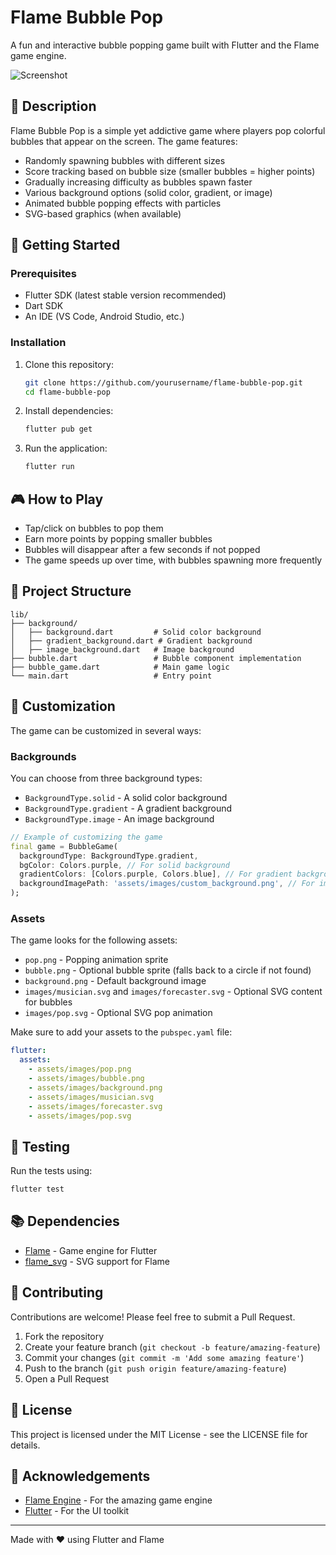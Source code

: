 # Flame Bubble Pop

A fun and interactive bubble popping game built with Flutter and the Flame game engine.

![Screenshot](https://github.com/user-attachments/assets/3809371e-b011-42dc-a757-40a29c42c721)

## 📖 Description

Flame Bubble Pop is a simple yet addictive game where players pop colorful bubbles that appear on the screen. The game features:

- Randomly spawning bubbles with different sizes
- Score tracking based on bubble size (smaller bubbles = higher points)
- Gradually increasing difficulty as bubbles spawn faster
- Various background options (solid color, gradient, or image)
- Animated bubble popping effects with particles
- SVG-based graphics (when available)

## 🚀 Getting Started

### Prerequisites

- Flutter SDK (latest stable version recommended)
- Dart SDK
- An IDE (VS Code, Android Studio, etc.)

### Installation

1. Clone this repository:
   ```bash
   git clone https://github.com/yourusername/flame-bubble-pop.git
   cd flame-bubble-pop
   ```

2. Install dependencies:
   ```bash
   flutter pub get
   ```

3. Run the application:
   ```bash
   flutter run
   ```

## 🎮 How to Play

- Tap/click on bubbles to pop them
- Earn more points by popping smaller bubbles
- Bubbles will disappear after a few seconds if not popped
- The game speeds up over time, with bubbles spawning more frequently

## 🧩 Project Structure

```
lib/
├── background/
│   ├── background.dart         # Solid color background
│   ├── gradient_background.dart # Gradient background
│   ├── image_background.dart   # Image background
├── bubble.dart                 # Bubble component implementation
├── bubble_game.dart            # Main game logic
└── main.dart                   # Entry point
```

## 🔧 Customization

The game can be customized in several ways:

### Backgrounds

You can choose from three background types:
- `BackgroundType.solid` - A solid color background
- `BackgroundType.gradient` - A gradient background
- `BackgroundType.image` - An image background

```dart
// Example of customizing the game
final game = BubbleGame(
  backgroundType: BackgroundType.gradient,
  bgColor: Colors.purple, // For solid background
  gradientColors: [Colors.purple, Colors.blue], // For gradient background
  backgroundImagePath: 'assets/images/custom_background.png', // For image background
);
```

### Assets

The game looks for the following assets:
- `pop.png` - Popping animation sprite
- `bubble.png` - Optional bubble sprite (falls back to a circle if not found)
- `background.png` - Default background image
- `images/musician.svg` and `images/forecaster.svg` - Optional SVG content for bubbles
- `images/pop.svg` - Optional SVG pop animation

Make sure to add your assets to the `pubspec.yaml` file:

```yaml
flutter:
  assets:
    - assets/images/pop.png
    - assets/images/bubble.png
    - assets/images/background.png
    - assets/images/musician.svg
    - assets/images/forecaster.svg
    - assets/images/pop.svg
```

## 🧪 Testing

Run the tests using:

```bash
flutter test
```

## 📚 Dependencies

- [Flame](https://pub.dev/packages/flame) - Game engine for Flutter
- [flame_svg](https://pub.dev/packages/flame_svg) - SVG support for Flame

## 🤝 Contributing

Contributions are welcome! Please feel free to submit a Pull Request.

1. Fork the repository
2. Create your feature branch (`git checkout -b feature/amazing-feature`)
3. Commit your changes (`git commit -m 'Add some amazing feature'`)
4. Push to the branch (`git push origin feature/amazing-feature`)
5. Open a Pull Request

## 📝 License

This project is licensed under the MIT License - see the LICENSE file for details.

## 👏 Acknowledgements

- [Flame Engine](https://flame-engine.org/) - For the amazing game engine
- [Flutter](https://flutter.dev/) - For the UI toolkit

---

Made with ❤️ using Flutter and Flame
